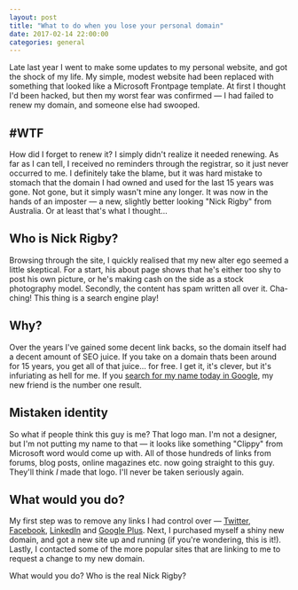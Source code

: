```yaml
---
layout: post
title: "What to do when you lose your personal domain"
date: 2017-02-14 22:00:00
categories: general
---
```


Late last year I went to make some updates to my personal website, and got the shock of my life. My simple, modest website had been replaced with something that looked like a Microsoft Frontpage template. At first I thought I'd been hacked, but then my worst fear was confirmed — I had failed to renew my domain, and someone else had swooped.

## #WTF
How did I forget to renew it? I simply didn't realize it needed renewing. As far as I can tell, I received no reminders through the registrar, so it just never occurred to me. I definitely take the blame, but it was hard mistake to stomach that the domain I had owned and used for the last 15 years was gone. Not gone, but it simply wasn't mine any longer. It was now in the hands of an imposter — a new, slightly better looking "Nick Rigby" from Australia. Or at least that's what I thought...

## Who is Nick Rigby?
Browsing through the site, I quickly realised that my new alter ego seemed a little skeptical. For a start, his about page shows that he's either too shy to post his own picture, or he's making cash on the side as a stock photography model. Secondly, the content has spam written all over it. Cha-ching! This thing is a search engine play!

## Why?
Over the years I've gained some decent link backs, so the domain itself had a decent amount of SEO juice. If you take on a domain thats been around for 15 years, you get all of that juice... for free. I get it, it's clever, but it's infuriating as hell for me. If you [search for my name today in Google](https://www.google.com/#q=nick+rigby), my new friend is the number one result.

## Mistaken identity
So what if people think this guy is me? That logo man. I'm not a designer, but I'm not putting my name to that — it looks like something "Clippy" from Microsoft word would come up with. All of those hundreds of links from forums, blog posts, online magazines etc. now going straight to this guy. They'll think _I_ made that logo. I'll never be taken seriously again.

## What would you do?
My first step was to remove any links I had control over — [Twitter](https://twitter.com/nick_rigby), [Facebook](https://www.facebook.com/nrigby), [LinkedIn](https://www.linkedin.com/in/nrigby/) and [Google Plus](https://plus.google.com/107860330650535826177). Next, I purchased myself a shiny new domain, and got a new site up and running (if you're wondering, this is it!). Lastly, I contacted some of the more popular sites that are linking to me to request a change to my new domain.

What would you do? Who is the real Nick Rigby?
